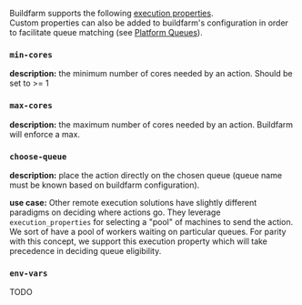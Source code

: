 Buildfarm supports the following [execution properties](https://docs.bazel.build/versions/master/be/common-definitions.html#common.exec_properties).  
Custom properties can also be added to buildfarm's configuration in order to facilitate queue matching (see [Platform Queues](https://github.com/bazelbuild/bazel-buildfarm/wiki/Shard-Platform-Operation-Queue)).

### `min-cores`
**description:** the minimum number of cores needed by an action.  Should be set to >= 1

### `max-cores`
**description:** the maximum number of cores needed by an action. Buildfarm will enforce a max.

### `choose-queue`
**description:** place the action directly on the chosen queue (queue name must be known based on buildfarm configuration).  

**use case:** Other remote execution solutions have slightly different paradigms on deciding where actions go. They leverage `execution_properties` for selecting a "pool" of machines to send the action. We sort of have a pool of workers waiting on particular queues. For parity with this concept, we support this execution property which will take precedence in deciding queue eligibility.

### `env-vars`
TODO